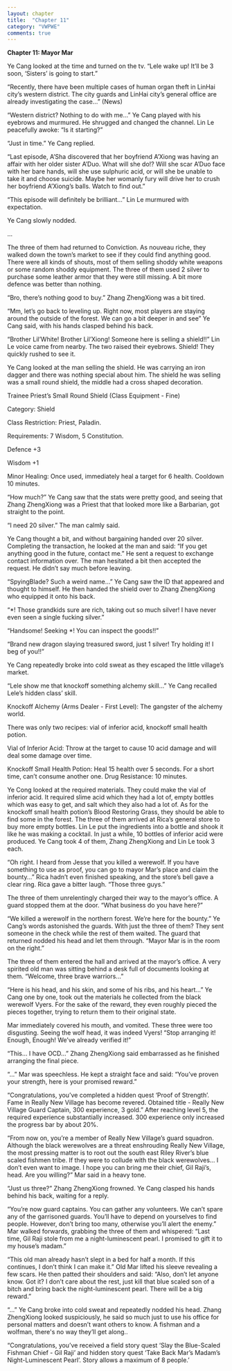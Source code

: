 ```yaml
---
layout: chapter
title:  "Chapter 11"
category: "VWPWE"
comments: true
---
```


**Chapter 11: Mayor Mar**

Ye Cang looked at the time and turned on the tv. “Lele wake up! It’ll be 3 soon, ‘Sisters’ is going to start.”

“Recently, there have been multiple cases of human organ theft in LinHai city’s western district. The city guards and LinHai city’s general office are already investigating the case…” (News)  

“Western district? Nothing to do with me…” Ye Cang played with his eyebrows and murmured. He shrugged and changed the channel. Lin Le peacefully awoke: “Is it starting?”

“Just in time.” Ye Cang replied.

“Last episode, A’Sha discovered that her boyfriend A’Xiong was having an affair with her older sister A’Duo. What will she do!? Will she scar A’Duo face with her bare hands, will she use sulphuric acid, or will she be unable to take it and choose suicide. Maybe her womanly fury will drive her to crush her boyfriend A’Xiong’s balls. Watch to find out.”

“This episode will definitely be brilliant…” Lin Le murmured with expectation.

Ye Cang slowly nodded.

...

The three of them had returned to Conviction. As nouveau riche, they walked down the town’s market to see if they could find anything good. There were all kinds of shouts, most of them selling shoddy white weapons or some random shoddy equipment. The three of them used 2 silver to purchase some leather armor that they were still missing. A bit more defence was better than nothing. 

“Bro, there’s nothing good to buy.” Zhang ZhengXiong was a bit tired.

“Mm, let’s go back to leveling up. Right now, most players are staying around the outside of the forest. We can go a bit deeper in and see” Ye Cang said, with his hands clasped behind his back.

“Brother Lil’White! Brother Lil’Xiong! Someone here is selling a shield!!” Lin Le voice came from nearby. The two raised their eyebrows. Shield! They quickly rushed to see it.

Ye Cang looked at the man selling the shield. He was carrying an iron dagger and there was nothing special about him. The shield he was selling was a small round shield, the middle had a cross shaped decoration. 

Trainee Priest’s Small Round Shield (Class Equipment - Fine)

Category: Shield

Class Restriction: Priest, Paladin.

Requirements: 7 Wisdom, 5 Constitution.

Defence +3

Wisdom +1

Minor Healing: Once used, immediately heal a target for 6 health. Cooldown 10 minutes.

“How much?” Ye Cang saw that the stats were pretty good, and seeing that Zhang ZhengXiong was a Priest that that looked more like a Barbarian, got straight to the point.

“I need 20 silver.” The man calmly said.

Ye Cang thought a bit, and without bargaining handed over 20 silver. Completing the transaction, he looked at the man and said: “If you get anything good in the future, contact me.” He sent a request to exchange contact information over. The man hesitated a bit then accepted the request. He didn’t say much before leaving.  

“SpyingBlade? Such a weird name…” Ye Cang saw the ID that appeared and thought to himself. He then handed the shield over to Zhang ZhengXiong who equipped it onto his back.

“*! Those grandkids sure are rich, taking out so much silver! I have never even seen a single fucking silver.”

“Handsome! Seeking *! You can inspect the goods!!”

“Brand new dragon slaying treasured sword, just 1 silver! Try holding it! I beg of you!!”

Ye Cang repeatedly broke into cold sweat as they escaped the little village’s market.

“Lele show me that knockoff something alchemy skill…” Ye Cang recalled Lele’s hidden class’ skill.

Knockoff Alchemy (Arms Dealer - First Level): The gangster of the alchemy world.

There was only two recipes: vial of inferior acid, knockoff small health potion.

Vial of Inferior Acid: Throw at the target to cause 10 acid damage and will deal some damage over time.

Knockoff Small Health Potion: Heal 15 health over 5 seconds. For a short time, can’t consume another one. Drug Resistance: 10 minutes.

Ye Cong looked at the required materials. They could make the vial of inferior acid. It required slime acid which they had a lot of, empty bottles which was easy to get, and salt which they also had a lot of. As for the knockoff small health potion’s Blood Restoring Grass, they should be able to find some in the forest. The three of them arrived at Rica’s general store to buy more empty bottles. Lin Le put the ingredients into a bottle and shook it like he was making a cocktail. In just a while, 10 bottles of inferior acid were produced. Ye Cang took 4 of them, Zhang ZhengXiong and Lin Le took 3 each.

“Oh right. I heard from Jesse that you killed a werewolf. If you have something to use as proof, you can go to mayor Mar’s place and claim the bounty…” Rica hadn’t even finished speaking, and the store’s bell gave a clear ring. Rica gave a bitter laugh. “Those three guys.”

The three of them unrelentingly charged their way to the mayor’s office. A guard stopped them at the door. “What business do you have here?”

“We killed a werewolf in the northern forest. We’re here for the bounty.” Ye Cang’s words astonished the guards. With just the three of them? They sent someone in the check while the rest of them waited. The guard that returned nodded his head and let them through. “Mayor Mar is in the room on the right.”

The three of them entered the hall and arrived at the mayor’s office. A very spirited old man was sitting behind a desk full of documents looking at them. “Welcome, three brave warriors...”

“Here is his head, and his skin, and some of his ribs, and his heart…” Ye Cang one by one, took out the materials he collected from the black werewolf Vyers. For the sake of the reward, they even roughly pieced the pieces together, trying to return them to their original state.

Mar immediately covered his mouth, and vomited. These three were too disgusting. Seeing the wolf head, it was indeed Vyers! “Stop arranging it! Enough, Enough! We’ve already verified it!”

“This… I have OCD…” Zhang ZhengXiong said embarrassed as he finished arranging the final piece. 

“...” Mar was speechless. He kept a straight face and said: “You’ve proven your strength, here is your promised reward.”

“Congratulations, you’ve completed a hidden quest ‘Proof of Strength’. Fame in Really New Village has become revered. Obtained title - Really New Village Guard Captain, 300 experience, 3 gold.” After reaching level 5, the required experience substantially increased. 300 experience only increased the progress bar by about 20%.

“From now on, you’re a member of Really New Village’s guard squadron. Although the black werewolves are a threat enshrouding Really New Village, the most pressing matter is to root out the south east Riley River’s blue scaled fishmen tribe. If they were to collude with the black werewolves… I don’t even want to image. I hope you can bring me their chief, Gil Raji’s, head. Are you willing?” Mar said in a heavy tone.

“Just us three?” Zhang ZhengXiong frowned. Ye Cang clasped his hands behind his back, waiting for a reply.

“You’re now guard captains. You can gather any volunteers. We can’t spare any of the garrisoned guards. You’ll have to depend on yourselves to find people. However, don’t bring too many, otherwise you’ll alert the enemy.” Mar walked forwards, grabbing the three of them and whispered: “Last time, Gil Raji stole from me a night-luminescent pearl. I promised to gift it to my house’s madam.”

“This old man already hasn’t slept in a bed for half a month. If this continues, I don’t think I can make it.” Old Mar lifted his sleeve revealing a few scars. He then patted their shoulders and said: “Also, don’t let anyone know. Got it? I don’t care about the rest, just kill that blue scaled son of a bitch and bring back the night-luminescent pearl. There will be a big reward.”

“...” Ye Cang broke into cold sweat and repeatedly nodded his head. Zhang ZhengXiong looked suspiciously, he said so much just to use his office for personal matters and doesn’t want others to know. A fishman and a wolfman, there's no way they’ll get along..

“Congratulations, you’ve received a field story quest ‘Slay the Blue-Scaled Fishman Chief - Gil Raji’ and hidden story quest ‘Take Back Mar’s Madam’s Night-Luminescent Pearl’. Story allows a maximum of 8 people.’